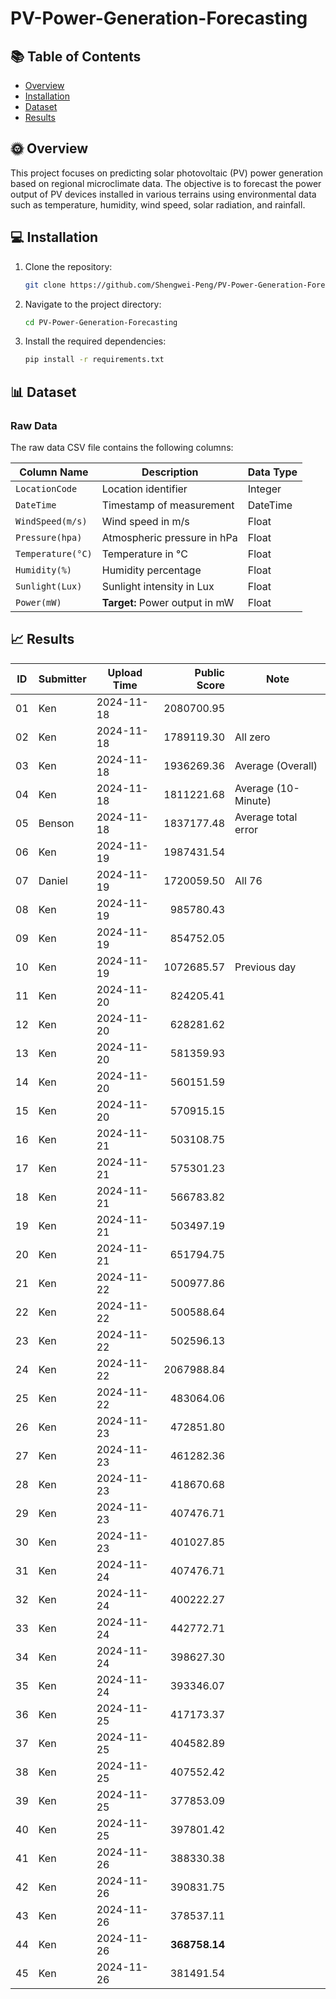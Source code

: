 # PV-Power-Generation-Forecasting

## 📚 Table of Contents
- [Overview](#Overview)
- [Installation](#Installation)
- [Dataset](#Dataset)
- [Results](#Results)

## 🌞 Overview
This project focuses on predicting solar photovoltaic (PV) power generation based on regional microclimate data. The objective is to forecast the power output of PV devices installed in various terrains using environmental data such as temperature, humidity, wind speed, solar radiation, and rainfall.

## 💻 Installation
1. Clone the repository:
    ```sh
    git clone https://github.com/Shengwei-Peng/PV-Power-Generation-Forecasting.git
    ```
2. Navigate to the project directory:
    ```sh
    cd PV-Power-Generation-Forecasting
    ```
3. Install the required dependencies:
    ```sh
    pip install -r requirements.txt
    ```

## 📊 Dataset
### Raw Data
The raw data CSV file contains the following columns:

| **Column Name**       | **Description**                                  | **Data Type** |
| --------------------- | ------------------------------------------------ | ------------- |
| `LocationCode`        | Location identifier                              | Integer       |
| `DateTime`            | Timestamp of measurement                         | DateTime      |
| `WindSpeed(m/s)`      | Wind speed in m/s                                | Float         |
| `Pressure(hpa)`       | Atmospheric pressure in hPa                      | Float         |
| `Temperature(°C)`     | Temperature in °C                                | Float         |
| `Humidity(%)`         | Humidity percentage                              | Float         |
| `Sunlight(Lux)`       | Sunlight intensity in Lux                        | Float         |
| `Power(mW)`           | **Target:** Power output in mW                   | Float         |

## 📈 Results

| ID  | Submitter | Upload Time |  Public Score | Note                |
| --- | --------- | ----------- | -------------:| ------------------- |
| 01  | Ken       | 2024-11-18  |    2080700.95 |                     |
| 02  | Ken       | 2024-11-18  |    1789119.30 | All zero            |
| 03  | Ken       | 2024-11-18  |    1936269.36 | Average (Overall)   |
| 04  | Ken       | 2024-11-18  |    1811221.68 | Average (10-Minute) |
| 05  | Benson    | 2024-11-18  |    1837177.48 | Average total error |
| 06  | Ken       | 2024-11-19  |    1987431.54 |                     |
| 07  | Daniel    | 2024-11-19  |    1720059.50 | All 76              |
| 08  | Ken       | 2024-11-19  |     985780.43 |                     |
| 09  | Ken       | 2024-11-19  |     854752.05 |                     |
| 10  | Ken       | 2024-11-19  |    1072685.57 | Previous day        |
| 11  | Ken       | 2024-11-20  |     824205.41 |                     |
| 12  | Ken       | 2024-11-20  |     628281.62 |                     |
| 13  | Ken       | 2024-11-20  |     581359.93 |                     |
| 14  | Ken       | 2024-11-20  |     560151.59 |                     |
| 15  | Ken       | 2024-11-20  |     570915.15 |                     |
| 16  | Ken       | 2024-11-21  |     503108.75 |                     |
| 17  | Ken       | 2024-11-21  |     575301.23 |                     |
| 18  | Ken       | 2024-11-21  |     566783.82 |                     |
| 19  | Ken       | 2024-11-21  |     503497.19 |                     |
| 20  | Ken       | 2024-11-21  |     651794.75 |                     |
| 21  | Ken       | 2024-11-22  |     500977.86 |                     |
| 22  | Ken       | 2024-11-22  |     500588.64 |                     |
| 23  | Ken       | 2024-11-22  |     502596.13 |                     |
| 24  | Ken       | 2024-11-22  |    2067988.84 |                     |
| 25  | Ken       | 2024-11-22  |     483064.06 |                     |
| 26  | Ken       | 2024-11-23  |     472851.80 |                     |
| 27  | Ken       | 2024-11-23  |     461282.36 |                     |
| 28  | Ken       | 2024-11-23  |     418670.68 |                     |
| 29  | Ken       | 2024-11-23  |     407476.71 |                     |
| 30  | Ken       | 2024-11-23  |     401027.85 |                     |
| 31  | Ken       | 2024-11-24  |     407476.71 |                     |
| 32  | Ken       | 2024-11-24  |     400222.27 |                     |
| 33  | Ken       | 2024-11-24  |     442772.71 |                     |
| 34  | Ken       | 2024-11-24  |     398627.30 |                     |
| 35  | Ken       | 2024-11-24  |     393346.07	|                     |
| 36  | Ken       | 2024-11-25  |     417173.37 |                     |
| 37  | Ken       | 2024-11-25  |     404582.89 |                     |
| 38  | Ken       | 2024-11-25  |     407552.42	|                     |
| 39  | Ken       | 2024-11-25  |     377853.09	|                     |
| 40  | Ken       | 2024-11-25  |     397801.42 |                     |
| 41  | Ken       | 2024-11-26  |     388330.38 |                     |
| 42  | Ken       | 2024-11-26  |     390831.75 |                     |
| 43  | Ken       | 2024-11-26  |     378537.11 |                     |
| 44  | Ken       | 2024-11-26  | **368758.14** |                     |
| 45  | Ken       | 2024-11-26  |     381491.54	|                     |